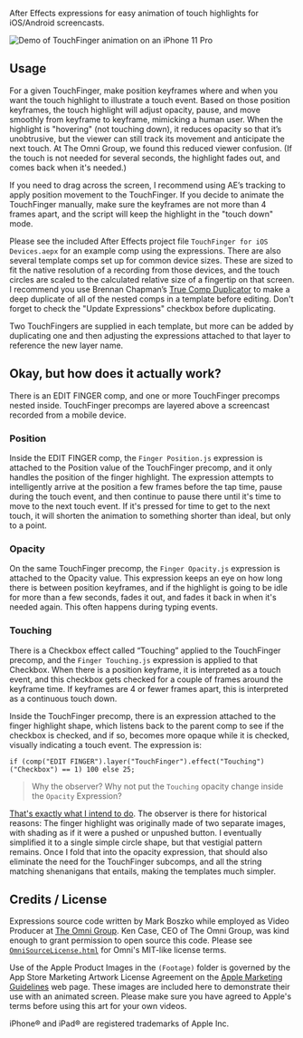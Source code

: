 After Effects expressions for easy animation of touch highlights for iOS/Android screencasts.

![Demo of TouchFinger animation on an iPhone 11 Pro](renders/TouchFinger_Demo.gif)

## Usage

For a given TouchFinger, make position keyframes where and when you want the touch highlight to illustrate a touch event. Based on those position keyframes, the touch highlight will adjust opacity, pause, and move smoothly from keyframe to keyframe, mimicking a human user. When the highlight is "hovering" (not touching down), it reduces opacity so that it’s unobtrusive, but the viewer can still track its movement and anticipate the next touch. At The Omni Group, we found this reduced viewer confusion. (If the touch is not needed for several seconds, the highlight fades out, and comes back when it's needed.)

If you need to drag across the screen, I recommend using AE’s tracking to apply position movement to the TouchFinger. If you decide to animate the TouchFinger manually, make sure the keyframes are not more than 4 frames apart, and the script will keep the highlight in the "touch down" mode.

Please see the included After Effects project file `TouchFinger for iOS Devices.aepx` for an example comp using the expressions. There are also several template comps set up for common device sizes. These are sized to fit the native resolution of a recording from those devices, and the touch circles are scaled to the calculated relative size of a fingertip on that screen. I recommend you use Brennan Chapman’s [True Comp Duplicator](https://aescripts.com/true-comp-duplicator/) to make a deep duplicate of all of the nested comps in a template before editing. Don't forget to check the "Update Expressions" checkbox before duplicating.

Two TouchFingers are supplied in each template, but more can be added by duplicating one and then adjusting the expressions attached to that layer to reference the new layer name.

## Okay, but how does it actually work?

There is an EDIT FINGER comp, and one or more TouchFinger precomps nested inside. TouchFinger precomps are layered above a screencast recorded from a mobile device.

### Position

Inside the EDIT FINGER comp, the `Finger Position.js` expression is attached to the Position value of the TouchFinger precomp, and it only handles the position of the finger highlight. The expression attempts to intelligently arrive at the position a few frames before the tap time, pause during the touch event, and then continue to pause there until it's time to move to the next touch event. If it's pressed for time to get to the next touch, it will shorten the animation to something shorter than ideal, but only to a point.

### Opacity

On the same TouchFinger precomp, the `Finger Opacity.js` expression is attached to the Opacity value. This expression keeps an eye on how long there is between position keyframes, and if the highlight is going to be idle for more than a few seconds, fades it out, and fades it back in when it's needed again. This often happens during typing events.

### Touching

There is a Checkbox effect called “Touching” applied to the TouchFinger precomp, and the `Finger Touching.js` expression is applied to that Checkbox. When there is a position keyframe, it is interpreted as a touch event, and this checkbox gets checked for a couple of frames around the keyframe time. If keyframes are 4 or fewer frames apart, this is interpreted as a continuous touch down.

Inside the TouchFinger precomp, there is an expression attached to the finger highlight shape, which listens back to the parent comp to see if the checkbox is checked, and if so, becomes more opaque while it is checked, visually indicating a touch event. The expression is:

```
if (comp("EDIT FINGER").layer("TouchFinger").effect("Touching")("Checkbox") == 1) 100 else 25;
```

> Why the observer? Why not put the `Touching` opacity change inside the `Opacity` Expression?

[That's exactly what I intend to do](https://github.com/bobtiki/TouchFinger/issues/2). The observer is there for historical reasons: The finger highlight was originally made of two separate images, with shading as if it were a pushed or unpushed button. I eventually simplified it to a single simple circle shape, but that vestigial pattern remains. Once I fold that into the opacity expression, that should also eliminate the need for the TouchFinger subcomps, and all the string matching shenanigans that entails, making the templates much simpler.

## Credits / License

Expressions source code written by Mark Boszko while employed as Video Producer at [The Omni Group](https://github.com/omnigroup/). Ken Case, CEO of The Omni Group, was kind enough to grant permission to open source this code. Please see [`OmniSourceLicense.html`](OmniSourceLicense.html) for Omni's MIT-like license terms.

Use of the Apple Product Images in the `(Footage)` folder is governed by the App Store Marketing Artwork License Agreement on the [Apple Marketing Guidelines](https://developer.apple.com/app-store/marketing/guidelines/#section-products) web page. These images are included here to demonstrate their use with an animated screen. Please make sure you have agreed to Apple's terms before using this art for your own videos.

iPhone® and iPad® are registered trademarks of Apple Inc.
